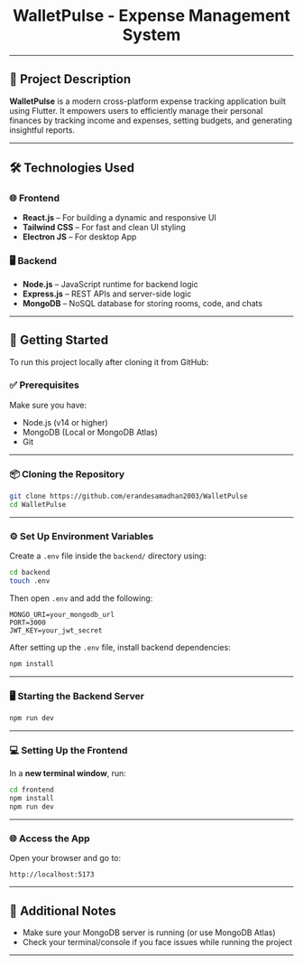 
<h1 align="center">WalletPulse - Expense Management System</h1>

---

## 📌 Project Description

**WalletPulse** is a modern cross-platform expense tracking application built using Flutter. It empowers users to efficiently manage their personal finances by tracking income and expenses, setting budgets, and generating insightful reports.

---

## 🛠️ Technologies Used

### 🌐 Frontend

- **React.js** – For building a dynamic and responsive UI  
- **Tailwind CSS** – For fast and clean UI styling  
- **Electron JS** – For desktop App  

### 🖥️ Backend

- **Node.js** – JavaScript runtime for backend logic  
- **Express.js** – REST APIs and server-side logic  
- **MongoDB** – NoSQL database for storing rooms, code, and chats  

---

## 🧰 Getting Started

To run this project locally after cloning it from GitHub:

### ✅ Prerequisites

Make sure you have:
- Node.js (v14 or higher)
- MongoDB (Local or MongoDB Atlas)
- Git

---

### 📦 Cloning the Repository

```bash
git clone https://github.com/erandesamadhan2003/WalletPulse
cd WalletPulse
```

---

### ⚙️ Set Up Environment Variables

Create a `.env` file inside the `backend/` directory using:

```bash
cd backend
touch .env
```

Then open `.env` and add the following:

```env
MONGO_URI=your_mongodb_url
PORT=3000
JWT_KEY=your_jwt_secret
```

After setting up the `.env` file, install backend dependencies:

```bash
npm install
```

---

### 🖥️ Starting the Backend Server

```bash
npm run dev
```

---

### 💻 Setting Up the Frontend

In a **new terminal window**, run:

```bash
cd frontend
npm install
npm run dev
```

---

### 🌐 Access the App

Open your browser and go to:

```
http://localhost:5173
```

---

## 📎 Additional Notes

- Make sure your MongoDB server is running (or use MongoDB Atlas)  
- Check your terminal/console if you face issues while running the project  

---
